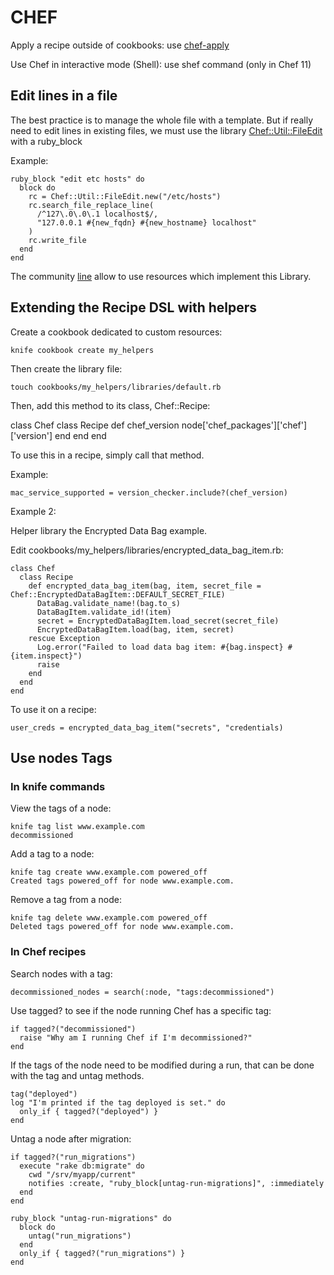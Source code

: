 CHEF
====

Apply a recipe outside of cookbooks: use [chef-apply](https://gist.github.com/jtimberman/4366061)

Use Chef in interactive mode (Shell): use shef command (only in Chef 11)

Edit lines in a file
--------------------

The best practice is to manage the whole file with a template.
But if really need to edit lines in existing files, we must use the library [Chef::Util::FileEdit](http://rubydoc.info/gems/chef/10.16.2/Chef/Util/FileEdit) with a ruby_block

Example:

    ruby_block "edit etc hosts" do
      block do
        rc = Chef::Util::FileEdit.new("/etc/hosts")
        rc.search_file_replace_line(
          /^127\.0\.0\.1 localhost$/,
          "127.0.0.1 #{new_fqdn} #{new_hostname} localhost"
        )
        rc.write_file
      end
    end

The community [line](http://community.opscode.com/cookbooks/line) allow to use resources which implement this Library.

Extending the Recipe DSL with helpers
-------------------------------------

Create a cookbook dedicated to custom resources:

    knife cookbook create my_helpers

Then create the library file:

    touch cookbooks/my_helpers/libraries/default.rb

Then, add this method to its class, Chef::Recipe:

class Chef
  class Recipe
    def chef_version
      node['chef_packages']['chef']['version']
    end
  end
end

To use this in a recipe, simply call that method.

Example:

    mac_service_supported = version_checker.include?(chef_version)

Example 2:

Helper library the Encrypted Data Bag example.

Edit cookbooks/my_helpers/libraries/encrypted_data_bag_item.rb:

    class Chef
      class Recipe
        def encrypted_data_bag_item(bag, item, secret_file = Chef::EncryptedDataBagItem::DEFAULT_SECRET_FILE)
          DataBag.validate_name!(bag.to_s)
          DataBagItem.validate_id!(item)
          secret = EncryptedDataBagItem.load_secret(secret_file)
          EncryptedDataBagItem.load(bag, item, secret)
        rescue Exception
          Log.error("Failed to load data bag item: #{bag.inspect} #{item.inspect}")
          raise
        end
      end
    end

To use it on a recipe:

    user_creds = encrypted_data_bag_item("secrets", "credentials)

Use nodes Tags
--------------

### In knife commands

View the tags of a node:

    knife tag list www.example.com
    decommissioned

Add a tag to a node:

    knife tag create www.example.com powered_off
    Created tags powered_off for node www.example.com.

Remove a tag from a node:

    knife tag delete www.example.com powered_off
    Deleted tags powered_off for node www.example.com.

### In Chef recipes

Search nodes with a tag:

    decommissioned_nodes = search(:node, "tags:decommissioned")

Use tagged? to see if the node running Chef has a specific tag:

    if tagged?("decommissioned")
      raise "Why am I running Chef if I'm decommissioned?"
    end

If the tags of the node need to be modified during a run, that can be done with the tag and untag methods.

    tag("deployed")
    log "I'm printed if the tag deployed is set." do
      only_if { tagged?("deployed") }
    end

Untag a node after migration:

    if tagged?("run_migrations")
      execute "rake db:migrate" do
        cwd "/srv/myapp/current"
        notifies :create, "ruby_block[untag-run-migrations]", :immediately
      end
    end

    ruby_block "untag-run-migrations" do
      block do
        untag("run_migrations")
      end
      only_if { tagged?("run_migrations") }
    end
